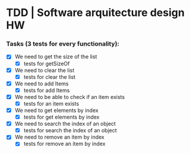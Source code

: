 # TDD | Software arquitecture design HW

### Tasks (3 tests for every functionality):

- [x] We need to get the size of the list
    - [x] tests for getSizeOf 
- [x] We need to clear the list
    - [x] tests for clear the list 
- [x] We need to add Items
    - [x] tests for add Items
- [x] We need to be able to check if an item exists
    - [x] tests for an item exists
- [x] We need to get elements by index
    - [x] tests for get elements by index
- [x] We need to search the index of an object
    - [x] tests for search the index of an object
- [x] We need to remove an item by index
    - [x] tests for remove an item by index